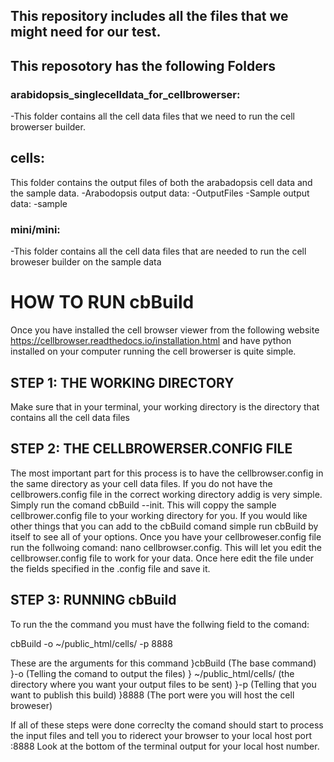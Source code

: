 ## This repository includes all the files that we might need for our test.
 
## This reposotory has the following Folders

 
### arabidopsis_singlecelldata_for_cellbrowerser:

-This folder contains all the cell data files that we need to run the cell browerser builder. 

## cells:

This folder contains the output files of both the arabadopsis cell data and the
 sample data.
	-Arabodopsis output data:
		-OutputFiles
	-Sample output data:
		-sample 

### mini/mini:

-This folder contains all the cell data files that are needed to run the cell broweser builder
on the sample data

# HOW TO RUN cbBuild

Once you have installed the cell browser viewer from the following website
https://cellbrowser.readthedocs.io/installation.html and have python installed on your computer
running the cell browerser is quite simple. 

## STEP 1: THE WORKING DIRECTORY

Make sure that in your terminal, your working directory is the directory that contains all the 
cell data files

## STEP 2: THE CELLBROWERSER.CONFIG FILE
The most important part for this process is to have the cellbrowser.config in the same directory 
as your cell data files. 
If you do not have the cellbrowers.config file in the correct working directory
addig is very simple. Simply run the comand cbBuild --init. This will coppy the sample cellbrower.config file
to your working directory for you. If you would like other things that you can add to the cbBuild comand 
simple run cbBuild by itself to see all of your options.
Once you have your cellbroweser.config file run the follwoing comand: nano cellbrowser.config. 
This will let you edit the cellbrowser.config file to work for your data. Once here edit the file under the fields
specified in the .config file and save it.


## STEP 3: RUNNING cbBuild
To run the the command you must have the follwing field to the comand:

cbBuild -o ~/public_html/cells/ -p 8888

These are the arguments for this command
}cbBuild (The base command)
}-o (Telling the comand to output the files)
} ~/public_html/cells/ (the directory where you want your output files to be sent)
}-p (Telling that you want to publish this build)
}8888 (The port were you will host the cell broweser)


If all of these steps were done correclty the comand should start to process the
input files and tell you to riderect your browser to your local host port :8888
Look at the bottom of the terminal output for your local host number.
 
 
 

